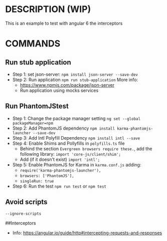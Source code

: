 DESCRIPTION (WIP)
===========
This is an example to test with angular 6 the interceptors

COMMANDS
=========

## Run stub application
* Step 1: set json-server:
    `npm install json-server --save-dev`
* Step 2: Run application
    `npm run stub-application`
More info: 
    - https://www.npmjs.com/package/json-server
    - Run application using mocks services

## Run PhantomJStest 
* Step 1: Change the package manager setting
    `ng set --global packageManager=npm`
* Step 2: Add PhantomJS dependency
    `npm install karma-phantomjs-launcher --save-dev`
* Step 3: Add Intl Polyfill Dependency
    `npm install intl --save `
* Step 4: Enable Shims and Pollyfills in `polyfills.ts` file
    - Behind the section `Evergreen browsers require these.`, add the following library:
     `import 'core-js/client/shim';`
    - Add (if it doesn't exist) `import 'intl';`
* Step 5: Enable PhantomJS for Karma in `karma.conf.js` adding:
    - `require('karma-phantomjs-launcher'),`
    - `browsers: ['PhantomJS'],`
    - `singleRun: true`
* Step 6: Run the test
`npm run test` or `npm test`

## Avoid scripts
`--ignore-scripts`

##Interceptors
* Info: 
    https://angular.io/guide/http#intercepting-requests-and-responses


    


